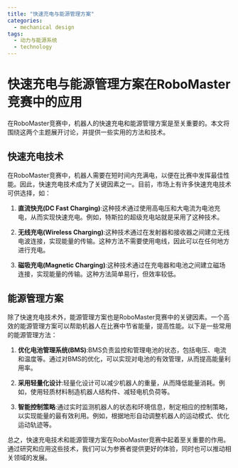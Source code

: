 ```yaml
---  
title: "快速充电与能源管理方案"  
categories:  
  - mechanical design  
tags: 
  - 动力与能源系统 
  - technology  
---  
```


# 快速充电与能源管理方案在RoboMaster竞赛中的应用

在RoboMaster竞赛中，机器人的快速充电和能源管理方案是至关重要的。本文将围绕这两个主题展开讨论，并提供一些实用的方法和技术。

## 快速充电技术

在RoboMaster竞赛中，机器人需要在短时间内充满电，以便在比赛中发挥最佳性能。因此，快速充电技术成为了关键因素之一。目前，市场上有许多快速充电技术可供选择，如：

1. **直流快充(DC Fast Charging)**:这种技术通过使用高电压和大电流为电池充电，从而实现快速充电。例如，特斯拉的超级充电站就是采用了这种技术。

2. **无线充电(Wireless Charging)**:这种技术通过在发射器和接收器之间建立无线电波连接，实现能量的传输。这种方法不需要使用电线，因此可以在任何地方进行充电。

3. **磁吸充电(Magnetic Charging)**:这种技术通过在充电器和电池之间建立磁场连接，实现能量的传输。这种方法简单易行，但效率较低。

## 能源管理方案

除了快速充电技术外，能源管理方案也是RoboMaster竞赛中的关键因素。一个高效的能源管理方案可以帮助机器人在比赛中节省能量，提高性能。以下是一些常用的能源管理方法：

1. **优化电池管理系统(BMS)**:BMS负责监控和管理电池的状态，包括电压、电流和温度等。通过对BMS的优化，可以实现对电池的有效管理，从而提高能量利用率。

2. **采用轻量化设计**:轻量化设计可以减少机器人的重量，从而降低能量消耗。例如，使用轻质材料制造机器人结构件、减轻电机负荷等。

3. **智能控制策略**:通过实时监测机器人的状态和环境信息，制定相应的控制策略，以实现能量的最有效利用。例如，根据地形自动调整机器人的运动模式、优化运动轨迹等。

总之，快速充电技术和能源管理方案在RoboMaster竞赛中起着至关重要的作用。通过研究和应用这些技术，我们可以为参赛者提供更好的体验，同时也可以推动相关领域的发展。 
